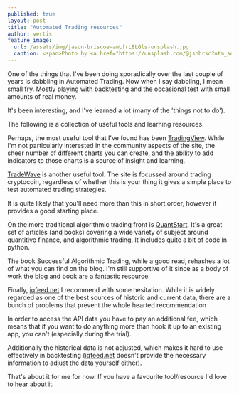 ```yaml
---
published: true
layout: post
title: "Automated Trading resources"
author: vertis
feature_image:
  url: /assets/img/jason-briscoe-amLfrL8LGls-unsplash.jpg
  caption: <span>Photo by <a href="https://unsplash.com/@jsnbrsc?utm_source=unsplash&amp;utm_medium=referral&amp;utm_content=creditCopyText">Jason Briscoe</a> on <a href="https://unsplash.com/s/photos/trading?utm_source=unsplash&amp;utm_medium=referral&amp;utm_content=creditCopyText">Unsplash</a></span>
---
```

One of the things that I've been doing sporadically over the last couple of years is dabbling in Automated Trading. Now when I say dabbling, I mean small fry. Mostly playing with backtesting and the occasional test with small amounts of real money.

It's been interesting, and I've learned a lot (many of the 'things not to do').

The following is a collection of useful tools and learning resources.
<!--more-->
Perhaps, the most useful tool that I've found has been [TradingView](https://tradingview.com). While I'm not particularly interested in the community aspects of the site, the sheer number of different charts you can create, and the ability to add indicators to those charts is a source of insight and learning.

[TradeWave](https://tradewave.net) is another useful tool. The site is focussed around trading cryptocoin, regardless of whether this is your thing it gives a simple place to test automated trading strategies.

It is quite likely that you'll need more than this in short order, however it provides a good starting place.

On the more traditional algorithmic trading front is [QuantStart](https://quantstart.com). It's a great set of articles (and books) covering a wide variety of subject around quantitive finance, and algorithmic trading. It includes quite a bit of code in python.

The book Successful Algorithmic Trading, while a good read, rehashes a lot of what you can find on the blog. I'm still supportive of it since as a body of work the blog and book are a fantastic resource.

Finally, [iqfeed.net](http://iqfeed.net) I recommend with some hesitation. While it is widely regarded as one of the best sources of historic and current data, there are a bunch of problems that prevent the whole hearted recommendation

In order to access the API data you have to pay an additional fee, which means that if you want to do anything more than hook it up to an existing app, you can't (especially during the trial).

Additionally the historical data is not adjusted, which makes it hard to use effectively in backtesting ([iqfeed.net](http://iqfeed.net) doesn't provide the necessary information to adjust the data yourself either).

That's about it for me for now. If you have a favourite tool/resource I'd love to hear about it.
